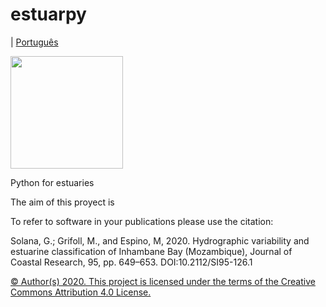 # estuarpy
| [Português](./README-pt-BR.md)

[<img src="./images/logo.png" width="180" height="180">](http://elsewhen.co/)

Python for estuaries


The aim of this proyect is 

To refer to software in your publications please use the citation:

Solana, G.; Grifoll, M., and Espino, M, 2020. Hydrographic variability and estuarine classification
of Inhambane Bay (Mozambique), Journal of Coastal Research, 95, pp. 649–653. DOI:10.2112/SI95-126.1

[© Author(s) 2020. This project is licensed under the terms of the Creative Commons Attribution 4.0 License.](./LICENCE.md) 
